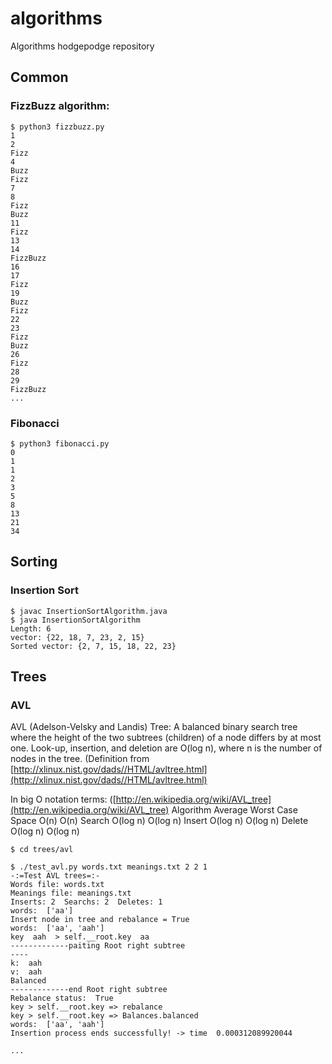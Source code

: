 # algorithms
Algorithms hodgepodge repository

## Common
### FizzBuzz algorithm:

```
$ python3 fizzbuzz.py
1
2
Fizz
4
Buzz
Fizz
7
8
Fizz
Buzz
11
Fizz
13
14
FizzBuzz
16
17
Fizz
19
Buzz
Fizz
22
23
Fizz
Buzz
26
Fizz
28
29
FizzBuzz
...
```

### Fibonacci
```
$ python3 fibonacci.py
0
1
1
2
3
5
8
13
21
34
```

## Sorting
### Insertion Sort
```
$ javac InsertionSortAlgorithm.java
$ java InsertionSortAlgorithm 
Length: 6
vector: {22, 18, 7, 23, 2, 15}
Sorted vector: {2, 7, 15, 18, 22, 23}
``` 

## Trees
### AVL
AVL (Adelson-Velsky and Landis) Tree: A balanced binary search tree where the height of the two subtrees (children) of a node differs by at most one.
Look-up, insertion, and deletion are O(log n), where n is the number of nodes in the tree.
(Definition from [http://xlinux.nist.gov/dads//HTML/avltree.html](http://xlinux.nist.gov/dads//HTML/avltree.html)

In big O notation terms: ([http://en.wikipedia.org/wiki/AVL_tree](http://en.wikipedia.org/wiki/AVL_tree)
Algorithm   Average     Worst Case
Space       O(n)        O(n)
Search      O(log n)    O(log n)
Insert      O(log n)    O(log n)
Delete      O(log n)    O(log n)

```
$ cd trees/avl

$ ./test_avl.py words.txt meanings.txt 2 2 1
-:=Test AVL trees=:-
Words file: words.txt
Meanings file: meanings.txt
Inserts: 2	Searchs: 2	Deletes: 1
words:  ['aa']
Insert node in tree and rebalance = True
words:  ['aa', 'aah']
key  aah  > self.__root.key  aa
-------------paiting Root right subtree
----
k:  aah
v:  aah
Balanced
-------------end Root right subtree
Rebalance status:  True
key > self.__root.key => rebalance
key > self.__root.key => Balances.balanced
words:  ['aa', 'aah']
Insertion process ends successfully! -> time  0.000312089920044

...
```
